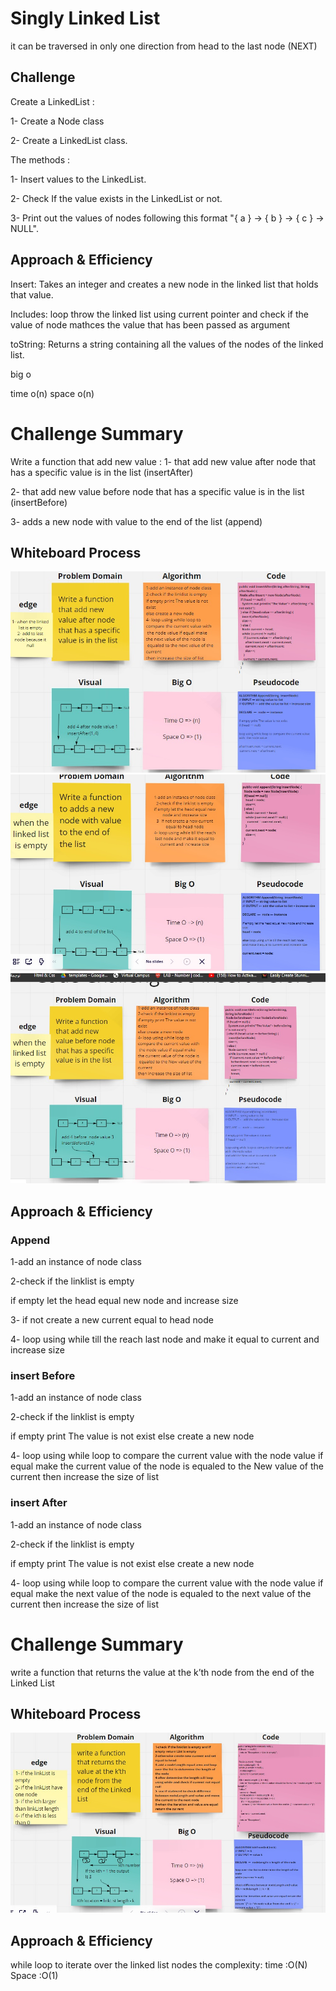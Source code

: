 # Singly Linked List
it can be traversed in only one direction from head to the last node (NEXT)

## Challenge

Create a LinkedList :

1- Create a Node class

2- Create a LinkedList class.

The methods :

1- Insert values to the LinkedList.

2- Check If the value exists in the LinkedList or not.

3- Print out the values of nodes following this format "{ a } -> { b } -> { c } -> NULL".

## Approach & Efficiency

Insert: Takes an integer and creates a new node in the linked list that holds that value.

Includes:  loop throw the linked list using current pointer and check if the value of node mathces the value that has been passed as argument

toString: Returns a string containing all the values of the nodes of the linked list.

big o

time o(n) space o(n)

<!-- Lab 6 -->

# Challenge Summary
Write a function that add new value :
1- that add new value after node that has a specific value is in the list (insertAfter)

2- that add new value before node that has a specific value is in the list (insertBefore)

3- adds a new node with value to the end of the list (append)

## Whiteboard Process
![append](After.jpg)
![insertBefore](Append.jpg)
![insertAfter](Before.jpg)

## Approach & Efficiency

### Append
1-add an instance of node class

2-check if the linklist is empty

if empty let the head equal new node and increase size

3- if not create a new current equal to head node

4- loop using while till the reach last node and make it equal to current and increase size

### insert Before

1-add an instance of node class

2-check if the linklist is empty

if empty print The value is not exist
else create a new node

4- loop using while loop to compare the current value with
 the node value if equal make the current value of the node is
 equaled to the New value of the current
then increase the size of list

### insert After

1-add an instance of node class

2-check if the linklist is empty

if empty print The value is not exist
else create a new node

4- loop using while loop to compare the current value with
 the node value if equal make the next value of the node is
 equaled to the next value of the current
then increase the size of list


<!-- Lab 7 -->

# Challenge Summary
write a function that returns the value at the k’th node from the end of the Linked List

## Whiteboard Process
![append](kthFromEnd.jpg)

## Approach & Efficiency
while loop to iterate over the linked list nodes
the complexity:
time :O(N)
Space :O(1)


